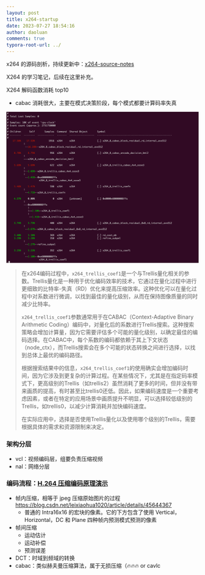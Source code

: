 ```yaml
---
layout: post
title: x264-startup
date: 2023-07-27 18:54:16
author: daoluan
comments: true
typora-root-url: ../
---
```


x264 的源码剖析，持续更新中：[x264-source-notes](https://github.com/daoluan/x264-source-notes)

X264 的学习笔记，后续在这里补充。

X264 解码函数消耗 top10

- cabac 消耗很大，主要在模式决策阶段，每个模式都要计算码率失真

![image-20230727185443562](/images/blog/image-20230727185443562.png)

> 在x264编码过程中，`x264_trellis_coef1`是一个与Trellis量化相关的参数。Trellis量化是一种用于优化编码效率的技术，它通过在量化过程中进行更细致的比特率-失真（RD）优化来提高压缩效率。这种优化可以在量化过程中对系数进行微调，以找到最佳的量化级别，从而在保持图像质量的同时减少比特率。
>
> `x264_trellis_coef1`参数通常用于在CABAC（Context-Adaptive Binary Arithmetic Coding）编码中，对量化后的系数进行Trellis搜索。这种搜索策略会增加计算量，因为它需要评估多个可能的量化级别，以确定最佳的编码选择。在CABAC中，每个系数的编码都依赖于其上下文状态（node_ctx），而Trellis搜索会在多个可能的状态转换之间进行选择，以找到总体上最优的编码路径。
>
> 根据搜索结果中的信息，`x264_trellis_coef1`的使用确实会增加编码时间，因为它涉及到更复杂的计算过程。在某些情况下，尤其是在指定码率模式下，更高级别的Trellis（如trellis2）虽然消耗了更多的时间，但并没有带来画质的提高，有时甚至比trellis0还低。因此，如果编码速度是一个重要考虑因素，或者在特定的应用场景中画质提升不明显，可以选择较低级别的Trellis，如trellis0，以减少计算消耗并加快编码速度。
>
> 在实际应用中，选择是否使用Trellis量化以及使用哪个级别的Trellis，需要根据具体的需求和资源限制来决定。

### 架构分层

- vcl：视频编码层，组要负责压缩视频
- nal：网络分层

### 编码流程：[H.264 压缩编码原理演示](https://www.iqiyi.com/w_19rtmsdogd.html?vfrm=2-3-0-1)

- 帧内压缩，相等于 jpeg 压缩原始图片的过程 https://blog.csdn.net/leixiaohua1020/article/details/45644367
  - 普通的 Intra16x16 的宏块的像素。它的下方包含了使用 Vertical，Horizontal，DC 和 Plane 四种帧内预测模式预测的像素
- 帧间压缩
  - 运动估计
  - 运动补偿
  - 预测误差
- DCT：时域到频域的转换
- cabac：类似赫夫曼压缩算法，属于无损压缩（🔥🔥🔥 or cavlc
